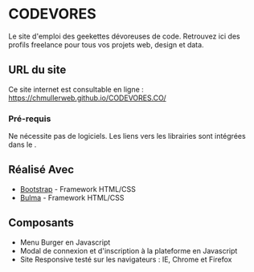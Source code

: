 # CODEVORES

Le site d'emploi des geekettes dévoreuses de code. Retrouvez ici des profils freelance pour tous vos projets web, design et data.

## URL du site

Ce site internet est consultable en ligne : https://chmullerweb.github.io/CODEVORES.CO/

### Pré-requis

Ne nécessite pas de logiciels. Les liens vers les librairies sont intégrées dans le <head>.

<!------------ BOOTSRAP ----------------------->
  <link rel="stylesheet" href="assets/css/bootstrap.min.css">


## Réalisé Avec 

* [Bootstrap](https://getbootstrap.com/) - Framework HTML/CSS
* [Bulma](https://bulma.io/) - Framework HTML/CSS


## Composants 

* Menu Burger en Javascript
* Modal de connexion et d'inscription à la plateforme en Javascript
* Site Responsive testé sur les navigateurs : IE, Chrome et Firefox

